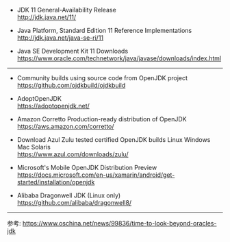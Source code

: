 - JDK 11 General-Availability Release  
http://jdk.java.net/11/

- Java Platform, Standard Edition 11 Reference Implementations  
http://jdk.java.net/java-se-ri/11

- Java SE Development Kit 11 Downloads  
https://www.oracle.com/technetwork/java/javase/downloads/index.html

----

- Community builds using source code from OpenJDK project  
https://github.com/ojdkbuild/ojdkbuild

- AdoptOpenJDK  
https://adoptopenjdk.net/

- Amazon Corretto Production-ready distribution of OpenJDK  
https://aws.amazon.com/corretto/

- Download Azul Zulu tested certified OpenJDK builds Linux Windows Mac Solaris  
https://www.azul.com/downloads/zulu/

- Microsoft's Mobile OpenJDK Distribution Preview  
https://docs.microsoft.com/en-us/xamarin/android/get-started/installation/openjdk

- Alibaba Dragonwell JDK (Linux only)  
https://github.com/alibaba/dragonwell8/

----

参考: https://www.oschina.net/news/99836/time-to-look-beyond-oracles-jdk

